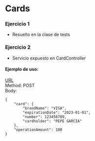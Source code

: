 # Cards

### Ejercicio 1
- Resuelto en la clase de tests

### Ejercicio 2
- Servicio expuesto en CardController

#### Ejemplo de uso: 
[URL](http://cards-env.eba-jxn8xasg.us-east-1.elasticbeanstalk.com/card/operation-fee)  
Method: POST  
Body:
```
{
    "card": {
        "brandName": "VISA",
        "expirationDate": "2023-01-01",
        "number": 123456789,
        "cardholder": "PEPE GARCIA"
    },
    "operationAmount": 100
}
```